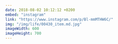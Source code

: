 ```yaml
---
date: 2018-08-02 10:12:12 +0200
embed: "instagram"
link: "https://www.instagram.com/p/Bl-mmMTHW6C/"
img: "/img/life/00430_item.md.jpg"
imageWidth: 600
imageHeight: 700
---
```

